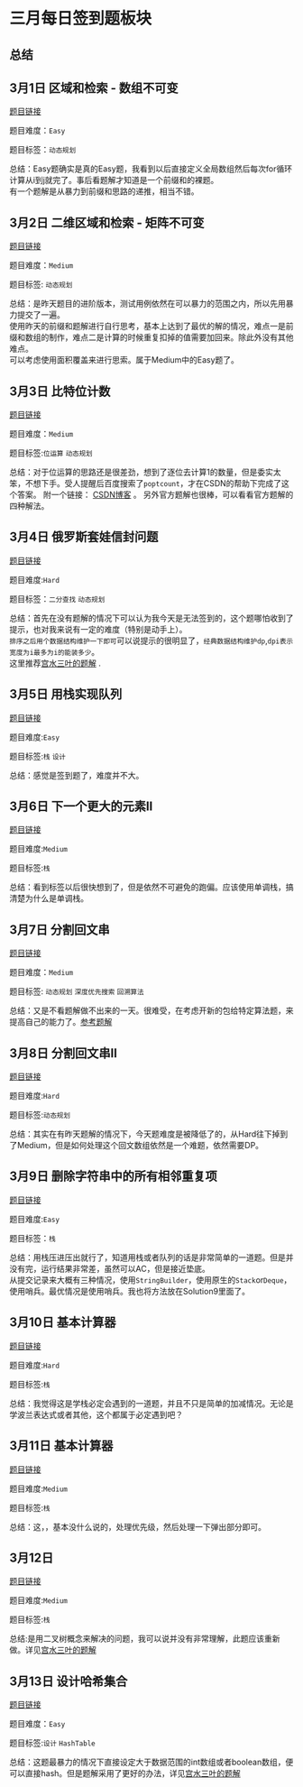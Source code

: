 # 三月每日签到题板块

## 总结




## 3月1日 区域和检索 - 数组不可变

[题目链接](https://leetcode-cn.com/problems/range-sum-query-immutable/)  

题目难度：`Easy`

题目标签：`动态规划`

总结：Easy题确实是真的Easy题，我看到以后直接定义全局数组然后每次for循环计算从i到j就完了。事后看题解才知道是一个前缀和的裸题。  
有一个题解是从暴力到前缀和思路的递推，相当不错。

## 3月2日 二维区域和检索 - 矩阵不可变

[题目链接](https://leetcode-cn.com/problems/range-sum-query-2d-immutable/submissions/)  

题目难度：`Medium`  

题目标签: `动态规划` 

总结：是昨天题目的进阶版本，测试用例依然在可以暴力的范围之内，所以先用暴力提交了一遍。  
使用昨天的前缀和题解进行自行思考，基本上达到了最优的解的情况，难点一是前缀和数组的制作，难点二是计算的时候重复扣掉的值需要加回来。除此外没有其他难点。  
可以考虑使用面积覆盖来进行思索。属于Medium中的Easy题了。


## 3月3日 比特位计数

[题目链接](https://leetcode-cn.com/problems/counting-bits/)  

题目难度：`Medium`  

题目标签:`位运算` `动态规划`  

总结：对于位运算的思路还是很差劲，想到了逐位去计算1的数量，但是委实太笨，不想下手。受人提醒后百度搜索了`poptcount`，才在CSDN的帮助下完成了这个答案。
附一个链接： [CSDN博客](https://blog.csdn.net/weixin_30808253/article/details/99587388) 。
另外官方题解也很棒，可以看看官方题解的四种解法。

## 3月4日 俄罗斯套娃信封问题

[题目链接](https://leetcode-cn.com/problems/russian-doll-envelopes/)

题目难度:`Hard`

题目标签：`二分查找` `动态规划`

总结：首先在没有题解的情况下可以认为我今天是无法签到的，这个题哪怕收到了提示，也对我来说有一定的难度（特别是动手上）。  
`排序之后用个数据结构维护一下即可`可以说提示的很明显了，`经典数据结构维护dp`,`dpi表示宽度为i最多为i的能装多少`。  
这里推荐[宫水三叶的题解](https://leetcode-cn.com/problems/russian-doll-envelopes/solution/zui-chang-shang-sheng-zi-xu-lie-bian-xin-6s8d/) .

## 3月5日 用栈实现队列

[题目链接](https://leetcode-cn.com/problems/implement-queue-using-stacks/)

题目难度:`Easy`

题目标签:`栈` `设计`

总结：感觉是签到题了，难度并不大。

## 3月6日 下一个更大的元素II

[题目链接](https://leetcode-cn.com/problems/next-greater-element-ii/)

题目难度:`Medium`

题目标签:`栈`

总结：看到标签以后很快想到了，但是依然不可避免的跑偏。应该使用单调栈，搞清楚为什么是单调栈。

## 3月7日 分割回文串

[题目链接](https://leetcode-cn.com/problems/palindrome-partitioning/)

题目难度：`Medium`

题目标签: `动态规划` `深度优先搜索` `回溯算法`

总结：又是不看题解做不出来的一天。很难受，在考虑开新的包给特定算法题，来提高自己的能力了。[参考题解](https://leetcode-cn.com/problems/palindrome-partitioning/solution/wei-sha-yao-zhe-yang-bao-sou-ya-shi-ru-h-41gf/)

## 3月8日 分割回文串II

[题目链接]()

题目难度:`Hard`

题目标签:`动态规划`

总结：其实在有昨天题解的情况下，今天题难度是被降低了的，从Hard往下掉到了Medium，但是如何处理这个回文数组依然是一个难题，依然需要DP。

## 3月9日 删除字符串中的所有相邻重复项

[题目链接](https://leetcode-cn.com/problems/remove-all-adjacent-duplicates-in-string/)

题目难度:`Easy`

题目标签：`栈`

总结：用栈压进压出就行了，知道用栈或者队列的话是非常简单的一道题。但是并没有完，运行结果非常差，虽然可以AC，但是接近垫底。  
从提交记录来大概有三种情况，使用`StringBuilder`，使用原生的`Stack`or`Deque`，使用哨兵。最优情况是使用哨兵。我也将方法放在Solution9里面了。

## 3月10日 基本计算器

[题目链接](https://leetcode-cn.com/problems/basic-calculator/)

题目难度:`Hard`

题目标签:`栈`

总结：我觉得这是学栈必定会遇到的一道题，并且不只是简单的加减情况。无论是学波兰表达式或者其他，这个都属于必定遇到吧？

## 3月11日 基本计算器

[题目链接](https://leetcode-cn.com/problems/basic-calculator-ii/solution/)

题目难度:`Medium`

题目标签:`栈`

总结：这，，基本没什么说的，处理优先级，然后处理一下弹出部分即可。

## 3月12日 

[题目链接](https://leetcode-cn.com/problems/verify-preorder-serialization-of-a-binary-tree/)

题目难度:`Medium`

题目标签:`栈`

总结:是用二叉树概念来解决的问题，我可以说并没有非常理解，此题应该重新做。详见[宫水三叶的题解](https://leetcode-cn.com/problems/verify-preorder-serialization-of-a-binary-tree/solution/xiang-xin-ke-xue-xi-lie-xiang-jie-zhi-gu-e3y9/)

## 3月13日 设计哈希集合

[题目链接](https://leetcode-cn.com/problems/design-hashset/)

题目难度：`Easy`

题目标签:`设计` `HashTable`

总结：这题最暴力的情况下直接设定大于数据范围的int数组或者boolean数组，便可以直接hash。但是题解采用了更好的办法，详见[宫水三叶的题解](https://leetcode-cn.com/problems/design-hashset/solution/yi-ti-san-jie-jian-dan-shu-zu-lian-biao-nj3dg/)